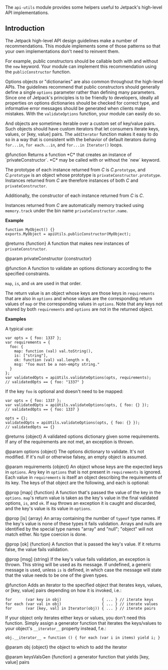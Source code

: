 <!-- contributed by Drew Willcoxon [adw@mozilla.com]  -->
<!-- edited by Noelle Murata [fiveinchpixie@gmail.com]  -->

The `api-utils` module provides some helpers useful to Jetpack's high-level API
implementations.

Introduction
------------

The Jetpack high-level API design guidelines make a number of recommendations.
This module implements some of those patterns so that your own implementations
don't need to reinvent them.

For example, public constructors should be callable both with and without the
`new` keyword.  Your module can implement this recommendation using the
`publicConstructor` function.

Options objects or "dictionaries" are also common throughout the high-level
APIs.  The guidelines recommend that public constructors should generally define
a single `options` parameter rather than defining many parameters.  Since one of
Jetpack's principles is to be friendly to developers, ideally all properties on
options dictionaries should be checked for correct type, and informative error
messages should be generated when clients make mistakes.  With the
`validateOptions` function, your module can easily do so.

And objects are sometimes iterable over a custom set of key/value pairs.
Such objects should have custom iterators that let consumers iterate keys,
values, or [key, value] pairs.  The `addIterator` function makes it easy to do
so in a way that is consistent with the behavior of default iterators during
`for...in`, `for each...in`, and `for...in Iterator()` loops.

<api name="publicConstructor">
@function
Returns a function *C* that creates an instance of `privateConstructor`. *C*
may be called with or without the `new` keyword.

The prototype of each instance returned from *C* is *C*.`prototype`, and
*C*.`prototype` is an object whose prototype is
`privateConstructor.prototype`.  Instances returned from *C* are therefore
instances of both *C* and `privateConstructor`.

Additionally, the constructor of each instance returned from *C* is *C*.

Instances returned from *C* are automatically memory tracked using
`memory.track` under the bin name `privateConstructor.name`.

**Example**

    function MyObject() {}
    exports.MyObject = apiUtils.publicConstructor(MyObject);

@returns {function}
A function that makes new instances of `privateConstructor`.

@param privateConstructor {constructor}
</api>

<api name="validateOptions">
@function
A function to validate an options dictionary according to the specified
constraints. 

`map`, `is`, and `ok` are used in that order.

The return value is an object whose keys are those keys in `requirements` that
are also in `options` and whose values are the corresponding return values of
`map` or the corresponding values in `options`.  Note that any keys not shared
by both `requirements` and `options` are not in the returned object.

**Examples**

A typical use:

    var opts = { foo: 1337 };
    var requirements = {
      foo: {
        map: function (val) val.toString(),
        is: ["string"],
        ok: function (val) val.length > 0,
        msg: "foo must be a non-empty string."
      }
    };
    var validatedOpts = apiUtils.validateOptions(opts, requirements);
    // validatedOpts == { foo: "1337" }
If the key `foo` is optional and doesn't need to be mapped:

    var opts = { foo: 1337 };
    var validatedOpts = apiUtils.validateOptions(opts, { foo: {} });
    // validatedOpts == { foo: 1337 }

    opts = {};
    validatedOpts = apiUtils.validateOptions(opts, { foo: {} });
    // validatedOpts == {}

@returns {object}
A validated options dictionary given some requirements. If any of the
requirements are not met, an exception is thrown.

@param options {object}
The options dictionary to validate.  It's not modified. If it's null or
otherwise falsey, an empty object is assumed.

@param requirements {object}
An object whose keys are the expected keys in `options`. Any key in
`options` that is not present in `requirements` is ignored.  Each
value in `requirements` is itself an object describing the requirements
of its key.  The keys of that object are the following, and each is optional:

@prop [map] {function}
A function that's passed the value of the key in the `options`. `map`'s
return value is taken as the key's value in the final validated options,
`is`, and `ok`. If `map` throws an exception it is caught and discarded,
and the key's value is its value in `options`.

@prop [is] {array}
An array containing the number of `typeof` type names. If the key's value is
none of these types it fails validation. Arrays and nulls are identified by
the special type names "array" and "null"; "object" will not match either.
No type coercion is done.

@prop [ok] {function}
A function that is passed the key's value. If it returns false, the value
fails validation.

@prop [msg] {string}
If the key's value fails validation, an exception is thrown. This string
will be used as its message. If undefined, a generic message is used, unless
`is` is defined, in which case the message will state that the value needs to
be one of the given types.
</api>

<api name="addIterator">
@function
Adds an iterator to the specified object that iterates keys, values,
or [key, value] pairs depending on how it is invoked, i.e.:

    for      (var key in obj)                  { ... } // iterate keys
    for each (var val in obj)                  { ... } // iterate values
    for      (var [key, val] in Iterator(obj)) { ... } // iterate pairs

If your object only iterates either keys or values, you don't need this
function. Simply assign a generator function that iterates the keys/values
to your object's `__iterator__` property instead, f.e.:

    obj.__iterator__ = function () { for each (var i in items) yield i; }

@param obj {object}
the object to which to add the iterator

@param keysValsGen {function}
a generator function that yields [key, value] pairs
</api>
